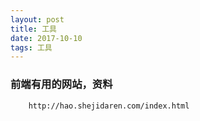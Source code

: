 ```yaml
---
layout: post
title: 工具
date: 2017-10-10
tags: 工具
---
```

   
### 前端有用的网站，资料
  
```
	http://hao.shejidaren.com/index.html
```

